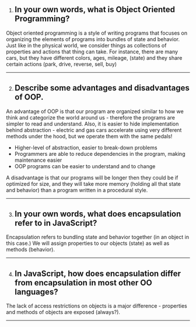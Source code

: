 1. ## In your own words, what is Object Oriented Programming?

Object oriented programming is a style of writing programs that focuses on organizing the elements of programs into bundles of state and behavior.  Just like in the physical world, we consider things as collections of properties and actions that thing can take.  For instance, there are many cars, but they have different colors, ages, mileage, (state) and they share certain actions (park, drive, reverse, sell, buy)

---

2. ## Describe some advantages and disadvantages of OOP.

An advantage of OOP is that our program are organized similar to how we think and categorize the world around us - therefore the programs are simpler to read and understand.  Also, it is easier to hide implementation behind abstraction - electric and gas cars accelerate using very different methods under the hood, but we operate them with the same pedals!
  - Higher-level of abstraction, easier to break-down problems
  - Programmers are able to reduce dependencies in the program, making maintenance easier
  - OOP programs can be easier to understand and to change

A disadvantage is that our programs will be longer then they could be if optimized for size, and they will take more memory (holding all that state and behavior) than a program written in a procedural style.

---

3. ## In your own words, what does encapsulation refer to in JavaScript?

Encapsulation refers to bundling state and behavior together (in an object in this case.)  We will assign properties to our objects (state) as well as methods (behavior).

---

4. ## In JavaScript, how does encapsulation differ from encapsulation in most other OO languages?

The lack of access restrictions on objects is a major difference - properties and methods of objects are exposed (always?).

---
